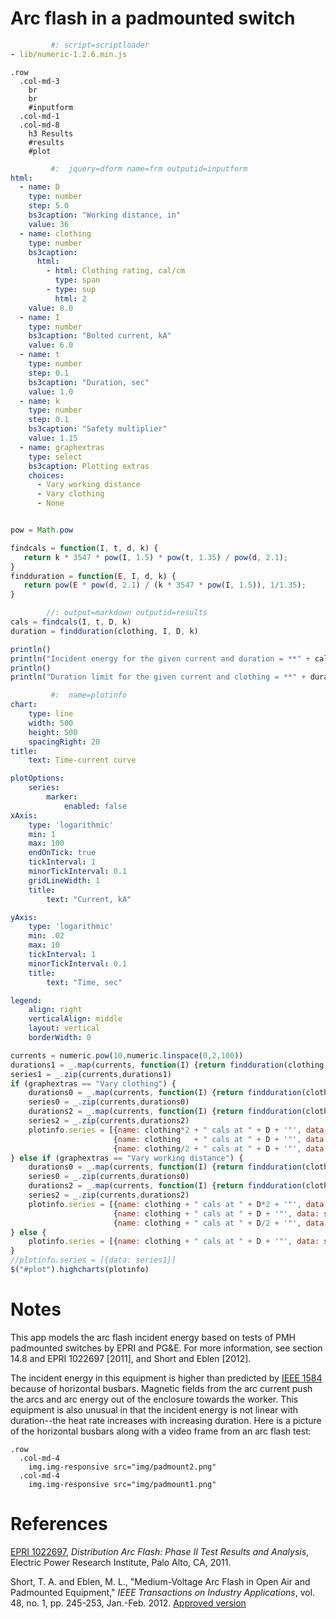 # Arc flash in a padmounted switch

<!-- Script loader -->

```yaml
         #: script=scriptloader
- lib/numeric-1.2.6.min.js
```

<!-- Emblem structure for input and results -->

```emblem
.row
  .col-md-3
    br
    br
    #inputform
  .col-md-1
  .col-md-8
    h3 Results
    #results
    #plot
```

<!-- Input form -->

```yaml
         #:  jquery=dform name=frm outputid=inputform
html:
  - name: D
    type: number
    step: 5.0
    bs3caption: "Working distance, in"
    value: 36
  - name: clothing
    type: number
    bs3caption:
      html:
        - html: Clothing rating, cal/cm
          type: span
        - type: sup
          html: 2
    value: 8.0
  - name: I
    type: number
    bs3caption: "Bolted current, kA"
    value: 6.0
  - name: t
    type: number
    step: 0.1
    bs3caption: "Duration, sec"
    value: 1.0
  - name: k
    type: number
    step: 0.1
    bs3caption: "Safety multiplier"
    value: 1.15
  - name: graphextras
    type: select
    bs3caption: Plotting extras
    choices:
      - Vary working distance
      - Vary clothing
      - None
```

<!-- Define main calculation functions -->

```js

pow = Math.pow

findcals = function(I, t, d, k) {
   return k * 3547 * pow(I, 1.5) * pow(t, 1.35) / pow(d, 2.1);
}
findduration = function(E, I, d, k) {
   return pow(E * pow(d, 2.1) / (k * 3547 * pow(I, 1.5)), 1/1.35);
}
```

<!-- Run and print results -->

```js
        //: output=markdown outputid=results
cals = findcals(I, t, D, k)
duration = findduration(clothing, I, D, k)

println()
println("Incident energy for the given current and duration = **" + cals.toFixed(2) + " cal/cm^2**")
println()
println("Duration limit for the given current and clothing = **" + duration.toFixed(2) + " secs**")

```

<!-- Plot info -->

```yaml
         #:  name=plotinfo
chart:
    type: line
    width: 500
    height: 500
    spacingRight: 20
title:
    text: Time-current curve

plotOptions:
    series:
        marker:
            enabled: false
xAxis:
    type: 'logarithmic'
    min: 1
    max: 100
    endOnTick: true
    tickInterval: 1
    minorTickInterval: 0.1
    gridLineWidth: 1
    title:
        text: "Current, kA"

yAxis:
    type: 'logarithmic'
    min: .02
    max: 10
    tickInterval: 1
    minorTickInterval: 0.1
    title:
        text: "Time, sec"

legend:
    align: right
    verticalAlign: middle
    layout: vertical
    borderWidth: 0
```

<!-- Plot -->

```js
currents = numeric.pow(10,numeric.linspace(0,2,100))
durations1 = _.map(currents, function(I) {return findduration(clothing, I, D, k)})
series1 = _.zip(currents,durations1)
if (graphextras == "Vary clothing") {
    durations0 = _.map(currents, function(I) {return findduration(clothing * 2, I, D, k)})
    series0 = _.zip(currents,durations0)
    durations2 = _.map(currents, function(I) {return findduration(clothing / 2, I, D, k)})
    series2 = _.zip(currents,durations2)
    plotinfo.series = [{name: clothing*2 + " cals at " + D + '"', data: series0},
                       {name: clothing   + " cals at " + D + '"', data: series1},
                       {name: clothing/2 + " cals at " + D + '"', data: series2}]
} else if (graphextras == "Vary working distance") {
    durations0 = _.map(currents, function(I) {return findduration(clothing, I, D * 2, k)})
    series0 = _.zip(currents,durations0)
    durations2 = _.map(currents, function(I) {return findduration(clothing, I, D / 2, k)})
    series2 = _.zip(currents,durations2)
    plotinfo.series = [{name: clothing + " cals at " + D*2 + '"', data: series0},
                       {name: clothing + " cals at " + D + '"', data: series1},
                       {name: clothing + " cals at " + D/2 + '"', data: series2}]
} else {
    plotinfo.series = [{name: clothing + " cals at " + D + '"', data: series1}]
}
//plotinfo.series = [{data: series1}]
$("#plot").highcharts(plotinfo)
```

# Notes

This app models the arc flash incident energy based on tests of PMH
padmounted switches by EPRI and PG&E. For more information, see
section 14.8 and EPRI 1022697 [2011], and Short and Eblen [2012].

The incident energy in this equipment is higher than predicted by
[IEEE 1584](mdpad.html?1584.md) because of horizontal busbars.
Magnetic fields from the arc current push the arcs and arc energy out
of the enclosure towards the worker. This equipment is also unusual in
that the incident energy is not linear with duration--the heat rate
increases with increasing duration. Here is a picture of the
horizontal busbars along with a video frame from an arc flash test:

<!-- Emblem structure for displaying pictures -->

```emblem
.row
  .col-md-4
    img.img-responsive src="img/padmount2.png"
  .col-md-4
    img.img-responsive src="img/padmount1.png"
```

# References

[EPRI 1022697](http://www.epri.com/abstracts/Pages/ProductAbstract.aspx?ProductId=000000000001022697),
*Distribution Arc Flash: Phase II Test Results and Analysis*, Electric
Power Research Institute, Palo Alto, CA, 2011.

Short, T. A. and Eblen, M. L., "Medium-Voltage Arc Flash in Open Air
and Padmounted Equipment," *IEEE Transactions on Industry Applications*,
vol. 48, no. 1, pp. 245-253, Jan.-Feb. 2012.
[Approved version](../papers/ieee_repc_arc_flash_tshort_meblen_2011_IAS_submission.pdf)
